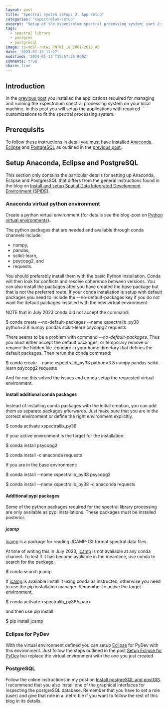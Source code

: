 ```yaml
---
layout: post
title: "Spectral system setup: 2. App setup"
categories: "xspectrolum-setup"
excerpt: "Setup of the xspectrolum spectral processing system; part 2: Setup applications"
tags:
  - spectral library
  - postgres
  - postgresql
image: ts-mdsl-rntwi_RNTWI_id_2001-2016_AS
date: '2023-07-13 11:27'
modified: '2024-01-13 T15:57:25.000Z'
comments: true
share: true
---
```


## Introduction

In the [previous post](../speclib-setup_01appinstall) you installed the applications required for managing and running the xspectrolum spectral processing system on your local machine. In this post you will setup the applications with required customizations to fit the spectral processing system.

## Prerequisits

To follow these instructions in detail you must have installed [Anaconda](https://www.anaconda.com/), [Eclipse](https://www.eclipse.org) and [PostgreSQL](https://www.postgresql.org/) as outlined in the [previous post](../speclib-setup_01appinstall).

## Setup Anaconda, Eclipse and PostgreSQL

This section only contains the particular details for setting up Anaconda, Eclipse and PostgresSQL that differs from the general instructions found in the blog on [Install and setup Spatial Data Integrated Development Environment (SPIDE)](https://karttur.github.io/setup-ide/).

### Anaconda virtual python environment

Create a python virtual environment (for details see the blog-post on [Python virtual environments](https://karttur.github.io/geoimagine03-docs-main/prep/prep-conda-environ/)).

The python packages that are needed and available through <span class='terminalapp'>conda</span> channels include:

- numpy,
- pandas,
- scikit-learn,
- psycopg2, and
- requests.

You should preferably install them with the basic Python installation. <span class='terminalapp'>Conda</span> will then look for conflicts and resolve coherence between versions. You can also install the packages after you have created the base package but that is not the preferred route. If your <span class='terminalapp'>conda</span> installation is setup with default packages you need to include the <span class='terminalapp'>–-no-default-packages</span> key if you do not want the default packages installed with the new virtual environment.

NOTE that in July 2023 <span class='terminalapp'>conda</span> did not accept the command:

<span class='terminal'>$ conda create –-no-default-packages --name xspectralib_py38 python=3.8 numpy pandas scikit-learn psycopg2 requests</span>

There seems to be a problem with command _–-no-default-packages_. Thus you must either accept the default packages, or temporary remove or rename the hidden file <span class='file'>.condarc</span> in your home directory that defines the default packages. Then rerun the <span class='terminalapp'>conda</span> command:

<span class='terminal'>$ conda create --name xspectralib_py38 python=3.8 numpy pandas scikit-learn psycopg2 requests</span>

And for me this solved the issues and <span class='terminalapp'>conda</span> setup the requested virtual environment.

#### Install additional conda packages

Instead of installing <span class='terminalapp'>conda</span> packages with the initial creation, you can add them as separate packages afterwards. Just make sure that you are in the correct environment or define the right environment explicitly.

<span class='terminal'>$ conda activate xspectralib_py38</span>

If your active environment is the target for the installation:

<span class='terminal'>$ conda install psycopg2</span>

<span class='terminal'>$ conda install -c anaconda requests</span>

If you are in the base environment:

<span class='terminal'>$ conda install --name xspectralib_py38 psycopg2</span>

<span class='terminal'>$ conda install --name xspectralib_py38 -c anaconda requests</span>

#### Additional pypi packages

Some of the python packages required for the spectral library processing are only available as pypi installations. These packages must be installed posterior.

##### jcamp

[jcamp](https://pypi.org/project/jcamp/) is a package for reading JCAMP-DX format spectral data files.

At time of writing this in July 2023, [jcamp](https://pypi.org/project/jcamp/) is not available at any conda channel. To test if it has become avaliable in the meantime, use <span class='terminalapp'>conda</span> to search for the package:

<span class='terminal'>$ conda search jcamp</span>

If [jcamp](https://pypi.org/project/jcamp/) is available install it using <span class='terminalapp'>conda</span> as instructed, otherwise you need to use the <span class='terminalapp'>pip</span> installation manager. Remember to active the target environment,

<span class='terminal'>$ conda activate xspectralib_py38/span>

and then use <span class='terminalapp'>pip install</span>

<span class='terminal'>$ pip install jcamp</span>

### Eclipse for PyDev

With the virtual environment defined you can setup [Eclipse](https://www.eclipse.org) for PyDev with this environment. Just follow the steps outlined in the post [Setup Eclipse for PyDev](https://karttur.github.io/setup-ide/setup-ide/install-eclipse/) but replace the virtual environment with the one you just created.

### PostgreSQL

Follow the online instructions in my post on [Install postgreSQL and postGIS](https://karttur.github.io/setup-ide/setup-ide/install-postgres/). I recommend that you also install one of the graphical interfaces for inspecting the postgreSQL database. Remember that you have to set a role (user) and give that role in a <span class='file'>.netrc</span> file if you want to follow the rest of this blog in its details.
